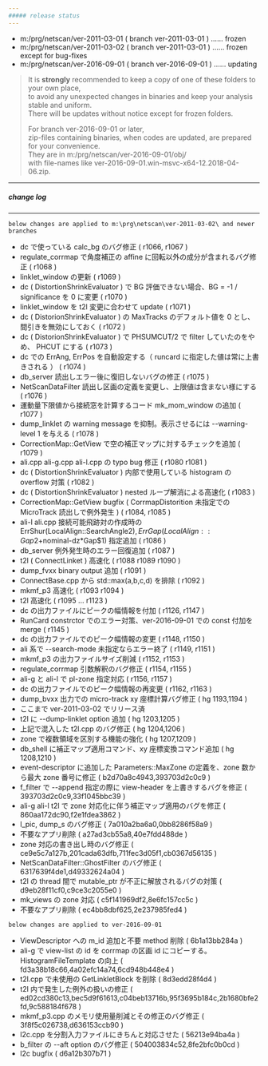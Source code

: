 ```yaml
---
##### release status
---
```

+ m:/prg/netscan/ver-2011-03-01 ( branch ver-2011-03-01 ) ...... frozen
+ m:/prg/netscan/ver-2011-03-02 ( branch ver-2011-03-01 ) ...... frozen except for bug-fixes
+ m:/prg/netscan/ver-2016-09-01 ( branch ver-2016-09-01 ) ...... updating  
> It is **strongly** recommended to keep a copy of one of these folders to your own place,  
> to avoid any unexpected changes in binaries and keep your analysis stable and uniform.  
> There will be updates without notice except for frozen folders.  
>
> For branch ver-2016-09-01 or later,  
> zip-files containing binaries, when codes are updated, are prepared for your convenience.  
> They are in m:/prg/netscan/ver-2016-09-01/obj/  
> with file-names like ver-2016-09-01.win-msvc-x64-12.2018-04-06.zip.  
>

---
##### change log
---
``` below changes are applied to m:\prg\netscan\ver-2011-03-02\ and newer branches ```  
+ dc で使っている calc_bg のバグ修正 ( r1066, r1067 )
+ regulate_corrmap で角度補正の affine に回転以外の成分が含まれるバグ修正 ( r1068 )
+ linklet_window の更新 ( r1069 )
+ dc ( DistortionShrinkEvaluator ) で BG 評価できない場合、BG = -1 / significance を 0 に変更 ( r1070 )
+ linklet_window を t2l 変更に合わせて update ( r1071 )
+ dc ( DistorionShrinkEvaluator ) の MaxTracks のデフォルト値を 0 とし、間引きを無効にしておく ( r1072 )
+ dc ( DistorionShrinkEvaluator ) で PHSUMCUT/2 で filter していたのをやめ、 PHCUT にする ( r1073 )
+ dc での ErrAng, ErrPos を自動設定する（ runcard に指定した値は常に上書きされる ） ( r1074 )
+ db_server 読出しエラー後に復旧しないバグの修正 ( r1075 )
+ NetScanDataFilter 読出し区画の定義を変更し、上限値は含まない様にする ( r1076 )
+ 運動量下限値から接続窓を計算するコード mk_mom_window の追加 ( r1077 )
+ dump_linklet の warning message を抑制。表示させるには --warning-level 1 を与える ( r1078 )
+ CorrectionMap::GetView で空の補正マップに対するチェックを追加 ( r1079 )
+ ali.cpp ali-g.cpp ali-l.cpp の typo bug 修正 ( r1080 r1081 )
+ dc ( DistortionShrinkEvaluator ) 内部で使用している histogram の overflow 対策 ( r1082 )
+ dc ( DistortionShrinkEvaluator ) nested ループ解消による高速化 ( r1083 )
+ CorrectionMap::GetView bugfix ( CorrmapDistorition 未指定での MicroTrack 読出しで例外発生 ) ( r1084, r1085 )
+ ali-l ali.cpp 接続可能飛跡対の作成時の ErrShur(LocalAlign::SearchAngle$2), ErrGap(LocalAlign::Gap$2+nominal-dz*Gap$1) 指定追加 ( r1086 )
+ db_server 例外発生時のエラー回復追加 ( r1087 )
+ t2l ( ConnectLinket ) 高速化 ( r1088 r1089 r1090 )
+ dump_fvxx binary output 追加 ( r1091 )
+ ConnectBase.cpp から std::max(a,b,c,d) を排除 ( r1092 )
+ mkmf_p3 高速化 ( r1093 r1094 )
+ t2l 高速化 ( r1095 ... r1123 )
+ dc の出力ファイルにピークの幅情報を付加 ( r1126, r1147 )
+ RunCard constrctor でのエラー対策、ver-2016-09-01 での const 付加を merge ( r1145 )
+ dc の出力ファイルでのピーク幅情報の変更 ( r1148, r1150 )
+ ali 系で --search-mode 未指定ならエラー終了 ( r1149, r1151 )
+ mkmf_p3 の出力ファイルサイズ削減 ( r1152, r1153 )
+ regulate_corrmap 引数解釈のバグ修正 ( r1154, r1155 )
+ ali-g と ali-l で pl-zone 指定対応 ( r1156, r1157 )
+ dc の出力ファイルでのピーク幅情報の再変更 ( r1162, r1163 )
+ dump_bvxx 出力での micro-track xy 座標計算バグ修正 ( hg 1193,1194 )
+ ここまで ver-2011-03-02 でリリース済
+ t2l に --dump-linklet option 追加 ( hg 1203,1205 )
+ 上記で混入した t2l.cpp のバグ修正 ( hg 1204,1206 )
+ zone で複数領域を区別する機能の強化 ( hg 1207,1209 )
+ db_shell に補正マップ適用コマンド、xy 座標変換コマンド追加 ( hg 1208,1210 )
+ event-descriptor に追加した Parameters::MaxZone の定義を、zone 数から最大 zone 番号に修正 ( b2d70a8c4943,393703d2c0c9 )
+ f_filter で --append 指定の際に view-header を上書きするバグを修正 ( 393703d2c0c9,33f1045bbc39 )
+ ali-g ali-l t2l で zone 対応化に伴う補正マップ適用のバグを修正 ( 860aa172dc90,f2e1fdea3862 )
+ l_pic, dump_s のバグ修正 ( 7a010a2ba6a0,0bb8286f58a9 )
+ 不要なアプリ削除 ( a27ad3cb55a8,40e7fdd488de )
+ zone 対応の書き出し時のバグ修正 ( ce9e5c7a127b,201cada63dfb,711fec3d05f1,cb0367d56135 )
+ NetScanDataFilter::GhostFilter のバグ修正 ( 6317639f4de1,d49332624a04 )
+ t2l の thread 間で mutable_ptr が不正に解放されるバグの対策 ( d9eb28f11cf0,c9ce3c2055e0 )
+ mk_views の zone 対応 ( c5f141969df2,8e6fc157cc5c )
+ 不要なアプリ削除 ( ec4bb8dbf625,2e237985fed4 )  

``` below changes are applied to ver-2016-09-01 ```
+ ViewDescriptor への m_id 追加と不要 method 削除 ( 6b1a13bb284a )
+ ali-g で view-list の id を corrmap の区画 id にコピーする。HistogramFileTemplate の向上 ( fd3a38b18c66,4a02efc14a74,6cd948b448e4 )
+ t2l.cpp で未使用の GetLinkletBlock を削除 ( 8d3edd28f4d4 )
+ t2l 内で発生した例外の扱いの修正 ( ed02cd380c13,bec5d9f61613,c04beb13716b,95f3695b184c,2b1680bfe2fd,9c588184f678 )
+ mkmf_p3.cpp のメモリ使用量削減とその修正のバグ修正 ( 3f8f5c026738,d636153ccb90 )
+ l2c.cpp を分割入力ファイルにきちんと対応させた ( 56213e94ba4a )
+ b_filter の --aft option のバグ修正 ( 504003834c52,8fe2bfc0b0cd )
+ l2c bugfix ( d6a12b307b71 )
